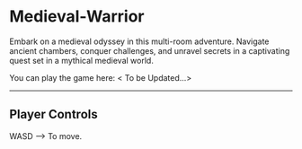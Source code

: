 # Medieval-Warrior
Embark on a medieval odyssey in this multi-room adventure. Navigate ancient chambers, conquer challenges, and unravel secrets in a captivating quest set in a mythical medieval world.

You can play the game here: \< To be Updated...\>

---

## Player Controls

WASD --> To move.
